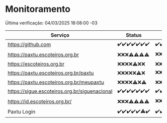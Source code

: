 # Monitoramento

Última verificação: 04/03/2025 18:08:00 -03

|Serviço|Status|Últimas 24h|
|---|---|---|
|https://github.com|<span title="2025-02-25: OK=23">✔️</span><span title="2025-02-26: OK=23">✔️</span><span title="2025-02-27: OK=23">✔️</span><span title="2025-02-28: OK=23">✔️</span><span title="2025-03-01: OK=23">✔️</span><span title="2025-03-02: OK=23">✔️</span><span title="2025-03-03: OK=21">✔️</span>|<span title="03/03/2025 19:08:00 -03 : 200">✔️</span><span title="03/03/2025 20:08:00 -03 : 200">✔️</span><span title="03/03/2025 21:42:00 -03 : 200">✔️</span><span title="03/03/2025 23:14:00 -03 : 200">✔️</span><span title="04/03/2025 00:19:00 -03 : 200">✔️</span><span title="04/03/2025 01:10:00 -03 : 200">✔️</span><span title="04/03/2025 02:09:00 -03 : 200">✔️</span><span title="04/03/2025 03:12:00 -03 : 200">✔️</span><span title="04/03/2025 04:08:00 -03 : 200">✔️</span><span title="04/03/2025 05:11:00 -03 : 200">✔️</span><span title="04/03/2025 06:09:00 -03 : 200">✔️</span><span title="04/03/2025 07:09:00 -03 : 200">✔️</span><span title="04/03/2025 08:07:00 -03 : 200">✔️</span><span title="04/03/2025 09:16:00 -03 : 200">✔️</span><span title="04/03/2025 10:17:00 -03 : 200">✔️</span><span title="04/03/2025 11:08:00 -03 : 200">✔️</span><span title="04/03/2025 12:09:00 -03 : 200">✔️</span><span title="04/03/2025 13:11:00 -03 : 200">✔️</span><span title="04/03/2025 14:08:00 -03 : 200">✔️</span><span title="04/03/2025 15:11:00 -03 : 200">✔️</span><span title="04/03/2025 16:06:00 -03 : 200">✔️</span><span title="04/03/2025 17:09:00 -03 : 200">✔️</span><span title="04/03/2025 18:08:00 -03 : 200">✔️</span>|
|https://paxtu.escoteiros.org.br|<span title="2025-02-25: Falhas=23">❌</span><span title="2025-02-26: Falhas=23">❌</span><span title="2025-02-27: Falhas=23">❌</span><span title="2025-02-28: OK=4, Falhas=19">⚠️</span><span title="2025-03-01: OK=3, Falhas=20">⚠️</span><span title="2025-03-02: OK=1, Falhas=22">⚠️</span><span title="2025-03-03: OK=1, Falhas=20">⚠️</span>|<span title="03/03/2025 19:08:00 -03 : 403">❌</span><span title="03/03/2025 20:08:00 -03 : 403">❌</span><span title="03/03/2025 21:42:00 -03 : 403">❌</span><span title="03/03/2025 23:14:00 -03 : 403">❌</span><span title="04/03/2025 00:19:00 -03 : 403">❌</span><span title="04/03/2025 01:10:00 -03 : 403">❌</span><span title="04/03/2025 02:09:00 -03 : 200">✔️</span><span title="04/03/2025 03:12:00 -03 : 403">❌</span><span title="04/03/2025 04:08:00 -03 : 200">✔️</span><span title="04/03/2025 05:11:00 -03 : 403">❌</span><span title="04/03/2025 06:09:00 -03 : 403">❌</span><span title="04/03/2025 07:09:00 -03 : 403">❌</span><span title="04/03/2025 08:07:00 -03 : 403">❌</span><span title="04/03/2025 09:16:00 -03 : 200">✔️</span><span title="04/03/2025 10:17:00 -03 : 403">❌</span><span title="04/03/2025 11:08:00 -03 : 403">❌</span><span title="04/03/2025 12:09:00 -03 : 403">❌</span><span title="04/03/2025 13:11:00 -03 : 403">❌</span><span title="04/03/2025 14:08:00 -03 : 403">❌</span><span title="04/03/2025 15:11:00 -03 : 403">❌</span><span title="04/03/2025 16:06:00 -03 : 403">❌</span><span title="04/03/2025 17:09:00 -03 : 403">❌</span><span title="04/03/2025 18:08:00 -03 : 403">❌</span>|
|https://escoteiros.org.br|<span title="2025-02-25: Falhas=23">❌</span><span title="2025-02-26: Falhas=23">❌</span><span title="2025-02-27: Falhas=23">❌</span><span title="2025-02-28: Falhas=23">❌</span><span title="2025-03-01: OK=1, Falhas=22">⚠️</span><span title="2025-03-02: Falhas=23">❌</span><span title="2025-03-03: Falhas=21">❌</span>|<span title="03/03/2025 19:08:00 -03 : 403">❌</span><span title="03/03/2025 20:08:00 -03 : 403">❌</span><span title="03/03/2025 21:42:00 -03 : 403">❌</span><span title="03/03/2025 23:14:00 -03 : 403">❌</span><span title="04/03/2025 00:19:00 -03 : 403">❌</span><span title="04/03/2025 01:10:00 -03 : 403">❌</span><span title="04/03/2025 02:09:00 -03 : 403">❌</span><span title="04/03/2025 03:12:00 -03 : 403">❌</span><span title="04/03/2025 04:08:00 -03 : 403">❌</span><span title="04/03/2025 05:11:00 -03 : 403">❌</span><span title="04/03/2025 06:09:00 -03 : 403">❌</span><span title="04/03/2025 07:09:00 -03 : 403">❌</span><span title="04/03/2025 08:07:00 -03 : 403">❌</span><span title="04/03/2025 09:16:00 -03 : 403">❌</span><span title="04/03/2025 10:17:00 -03 : 403">❌</span><span title="04/03/2025 11:08:00 -03 : 403">❌</span><span title="04/03/2025 12:09:00 -03 : 403">❌</span><span title="04/03/2025 13:11:00 -03 : 403">❌</span><span title="04/03/2025 14:08:00 -03 : 403">❌</span><span title="04/03/2025 15:11:00 -03 : 403">❌</span><span title="04/03/2025 16:06:00 -03 : 403">❌</span><span title="04/03/2025 17:09:00 -03 : 403">❌</span><span title="04/03/2025 18:08:00 -03 : 403">❌</span>|
|https://paxtu.escoteiros.org.br/paxtu|<span title="2025-02-25: Falhas=23">❌</span><span title="2025-02-26: Falhas=23">❌</span><span title="2025-02-27: Falhas=23">❌</span><span title="2025-02-28: Falhas=23">❌</span><span title="2025-03-01: Falhas=23">❌</span><span title="2025-03-02: OK=1, Falhas=22">⚠️</span><span title="2025-03-03: Falhas=21">❌</span>|<span title="03/03/2025 19:08:00 -03 : 403">❌</span><span title="03/03/2025 20:08:00 -03 : 403">❌</span><span title="03/03/2025 21:42:00 -03 : 403">❌</span><span title="03/03/2025 23:14:00 -03 : 403">❌</span><span title="04/03/2025 00:19:00 -03 : 403">❌</span><span title="04/03/2025 01:10:00 -03 : 403">❌</span><span title="04/03/2025 02:09:00 -03 : 403">❌</span><span title="04/03/2025 03:12:00 -03 : 403">❌</span><span title="04/03/2025 04:08:00 -03 : 403">❌</span><span title="04/03/2025 05:11:00 -03 : 403">❌</span><span title="04/03/2025 06:09:00 -03 : 403">❌</span><span title="04/03/2025 07:09:00 -03 : 403">❌</span><span title="04/03/2025 08:07:00 -03 : 200">✔️</span><span title="04/03/2025 09:16:00 -03 : 403">❌</span><span title="04/03/2025 10:17:00 -03 : 403">❌</span><span title="04/03/2025 11:08:00 -03 : 403">❌</span><span title="04/03/2025 12:09:00 -03 : 403">❌</span><span title="04/03/2025 13:11:00 -03 : 403">❌</span><span title="04/03/2025 14:08:00 -03 : 403">❌</span><span title="04/03/2025 15:11:00 -03 : 403">❌</span><span title="04/03/2025 16:06:00 -03 : 403">❌</span><span title="04/03/2025 17:09:00 -03 : 403">❌</span><span title="04/03/2025 18:08:00 -03 : 403">❌</span>|
|https://paxtu.escoteiros.org.br/meupaxtu|<span title="2025-02-25: Falhas=23">❌</span><span title="2025-02-26: Falhas=23">❌</span><span title="2025-02-27: Falhas=23">❌</span><span title="2025-02-28: Falhas=23">❌</span><span title="2025-03-01: OK=2, Falhas=21">⚠️</span><span title="2025-03-02: Falhas=23">❌</span><span title="2025-03-03: OK=2, Falhas=19">⚠️</span>|<span title="03/03/2025 19:08:00 -03 : 403">❌</span><span title="03/03/2025 20:08:00 -03 : 403">❌</span><span title="03/03/2025 21:42:00 -03 : 403">❌</span><span title="03/03/2025 23:14:00 -03 : 403">❌</span><span title="04/03/2025 00:19:00 -03 : 403">❌</span><span title="04/03/2025 01:10:00 -03 : 403">❌</span><span title="04/03/2025 02:09:00 -03 : 403">❌</span><span title="04/03/2025 03:12:00 -03 : 403">❌</span><span title="04/03/2025 04:08:00 -03 : 403">❌</span><span title="04/03/2025 05:11:00 -03 : 403">❌</span><span title="04/03/2025 06:09:00 -03 : 403">❌</span><span title="04/03/2025 07:09:00 -03 : 403">❌</span><span title="04/03/2025 08:07:00 -03 : 403">❌</span><span title="04/03/2025 09:16:00 -03 : 403">❌</span><span title="04/03/2025 10:17:00 -03 : 403">❌</span><span title="04/03/2025 11:08:00 -03 : 403">❌</span><span title="04/03/2025 12:09:00 -03 : 403">❌</span><span title="04/03/2025 13:11:00 -03 : 403">❌</span><span title="04/03/2025 14:08:00 -03 : 403">❌</span><span title="04/03/2025 15:11:00 -03 : 403">❌</span><span title="04/03/2025 16:06:00 -03 : 403">❌</span><span title="04/03/2025 17:09:00 -03 : 403">❌</span><span title="04/03/2025 18:08:00 -03 : 403">❌</span>|
|https://sigue.escoteiros.org.br/siguenacional|<span title="2025-02-25: OK=23">✔️</span><span title="2025-02-26: OK=23">✔️</span><span title="2025-02-27: OK=23">✔️</span><span title="2025-02-28: OK=23">✔️</span><span title="2025-03-01: OK=23">✔️</span><span title="2025-03-02: OK=23">✔️</span><span title="2025-03-03: OK=21">✔️</span>|<span title="03/03/2025 19:08:00 -03 : 200">✔️</span><span title="03/03/2025 20:08:00 -03 : 200">✔️</span><span title="03/03/2025 21:42:00 -03 : 200">✔️</span><span title="03/03/2025 23:14:00 -03 : 200">✔️</span><span title="04/03/2025 00:19:00 -03 : 200">✔️</span><span title="04/03/2025 01:10:00 -03 : 200">✔️</span><span title="04/03/2025 02:09:00 -03 : 200">✔️</span><span title="04/03/2025 03:12:00 -03 : 200">✔️</span><span title="04/03/2025 04:08:00 -03 : 200">✔️</span><span title="04/03/2025 05:11:00 -03 : 200">✔️</span><span title="04/03/2025 06:09:00 -03 : 200">✔️</span><span title="04/03/2025 07:09:00 -03 : 200">✔️</span><span title="04/03/2025 08:07:00 -03 : 200">✔️</span><span title="04/03/2025 09:16:00 -03 : 200">✔️</span><span title="04/03/2025 10:17:00 -03 : 200">✔️</span><span title="04/03/2025 11:08:00 -03 : 200">✔️</span><span title="04/03/2025 12:09:00 -03 : 200">✔️</span><span title="04/03/2025 13:11:00 -03 : 200">✔️</span><span title="04/03/2025 14:08:00 -03 : 200">✔️</span><span title="04/03/2025 15:11:00 -03 : 200">✔️</span><span title="04/03/2025 16:06:00 -03 : 200">✔️</span><span title="04/03/2025 17:09:00 -03 : 200">✔️</span><span title="04/03/2025 18:08:00 -03 : 200">✔️</span>|
|https://id.escoteiros.org.br/|<span title="2025-02-25: Falhas=23">❌</span><span title="2025-02-26: Falhas=23">❌</span><span title="2025-02-27: Falhas=23">❌</span><span title="2025-02-28: OK=1, Falhas=22">⚠️</span><span title="2025-03-01: OK=2, Falhas=21">⚠️</span><span title="2025-03-02: OK=1, Falhas=22">⚠️</span><span title="2025-03-03: OK=2, Falhas=19">⚠️</span>|<span title="03/03/2025 19:08:00 -03 : 403">❌</span><span title="03/03/2025 20:08:00 -03 : 403">❌</span><span title="03/03/2025 21:42:00 -03 : 403">❌</span><span title="03/03/2025 23:14:00 -03 : 403">❌</span><span title="04/03/2025 00:19:00 -03 : 403">❌</span><span title="04/03/2025 01:10:00 -03 : 403">❌</span><span title="04/03/2025 02:09:00 -03 : 403">❌</span><span title="04/03/2025 03:12:00 -03 : 403">❌</span><span title="04/03/2025 04:08:00 -03 : 403">❌</span><span title="04/03/2025 05:11:00 -03 : 403">❌</span><span title="04/03/2025 06:09:00 -03 : 403">❌</span><span title="04/03/2025 07:09:00 -03 : 403">❌</span><span title="04/03/2025 08:07:00 -03 : 403">❌</span><span title="04/03/2025 09:16:00 -03 : 200">✔️</span><span title="04/03/2025 10:17:00 -03 : 403">❌</span><span title="04/03/2025 11:08:00 -03 : 403">❌</span><span title="04/03/2025 12:09:00 -03 : 403">❌</span><span title="04/03/2025 13:11:00 -03 : 403">❌</span><span title="04/03/2025 14:08:00 -03 : 403">❌</span><span title="04/03/2025 15:11:00 -03 : 403">❌</span><span title="04/03/2025 16:06:00 -03 : 403">❌</span><span title="04/03/2025 17:09:00 -03 : 200">✔️</span><span title="04/03/2025 18:08:00 -03 : 403">❌</span>|
|Paxtu Login|<span title="2025-02-25: OK=23">✔️</span><span title="2025-02-26: OK=23">✔️</span><span title="2025-02-27: OK=23">✔️</span><span title="2025-02-28: OK=23">✔️</span><span title="2025-03-01: OK=23">✔️</span><span title="2025-03-02: OK=22, Falhas=1">⚠️</span><span title="2025-03-03: OK=21">✔️</span>|<span title="03/03/2025 19:08:00 -03 : 200">✔️</span><span title="03/03/2025 20:08:00 -03 : 200">✔️</span><span title="03/03/2025 21:42:00 -03 : 200">✔️</span><span title="03/03/2025 23:14:00 -03 : 200">✔️</span><span title="04/03/2025 00:19:00 -03 : 200">✔️</span><span title="04/03/2025 01:10:00 -03 : 200">✔️</span><span title="04/03/2025 02:09:00 -03 : 200">✔️</span><span title="04/03/2025 03:12:00 -03 : 200">✔️</span><span title="04/03/2025 04:08:00 -03 : 200">✔️</span><span title="04/03/2025 05:11:00 -03 : 200">✔️</span><span title="04/03/2025 06:09:00 -03 : 200">✔️</span><span title="04/03/2025 07:09:00 -03 : 200">✔️</span><span title="04/03/2025 08:07:00 -03 : 200">✔️</span><span title="04/03/2025 09:16:00 -03 : 200">✔️</span><span title="04/03/2025 10:17:00 -03 : 200">✔️</span><span title="04/03/2025 11:08:00 -03 : 200">✔️</span><span title="04/03/2025 12:09:00 -03 : 200">✔️</span><span title="04/03/2025 13:11:00 -03 : 200">✔️</span><span title="04/03/2025 14:08:00 -03 : 200">✔️</span><span title="04/03/2025 15:11:00 -03 : 200">✔️</span><span title="04/03/2025 16:06:00 -03 : 200">✔️</span><span title="04/03/2025 17:09:00 -03 : 200">✔️</span><span title="04/03/2025 18:08:00 -03 : 200">✔️</span>|

